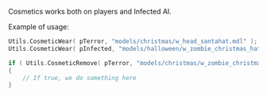 Cosmetics works both on players and Infected AI.

Example of usage:
```cpp
Utils.CosmeticWear( pTerror, "models/christmas/w_head_santahat.mdl" );
Utils.CosmeticWear( pInfected, "models/halloween/w_zombie_christmas_hat/w_zombie_christmas_hat.mdl" );

if ( Utils.CosmeticRemove( pTerror, "models/christmas/w_zombie_christmas_hat/w_zombie_christmas_hat.mdl" ) )
{
	// If true, we do something here
}
```

